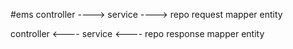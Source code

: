 #ems
controller    ---->    service    ---->    repo
             request    mapper    entity

controller    <----    service    <----    repo
             response   mapper    entity